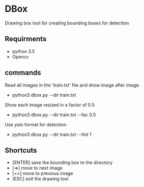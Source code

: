 # DBox
Drawing box tool for creating bounding boxes for detection 

## Requirments 
* python 3.5 
* Opencv 

## commands 

Read all images in the 'train.txt' file and show image after image 
* python3 dbox.py --dir train.txt

Show each image resized in a factor of 0.5
* python3 dbox.py --dir train.txt --fac 0.5 

Use yolo format for detection 
* python3 dbox.py --dir train.txt --fmt 1 

## Shortcuts
* [ENTER] save the bounding box to the directory 
* [=>] move to next image 
* [<=] move to previous image 
* [ESC] exit the drawing tool 
